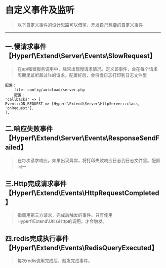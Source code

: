 # 自定义事件及监听
>以下自定义事件的设计思路可以借鉴，开发自己想要的自定义事件
-----

## 一.慢请求事件【Hyperf\Extend\Server\Events\SlowRequest】
> 在api和微服务调用中，经常出现慢请求情况。定义该事件，会在每个请求周期里监听超过1s的请求。配置好后，会将慢日志打印到日志文件里
```
配置：
    file: config/autoload/server.php
    配置：
'callbacks' => [
Event::ON_REQUEST => [Hyperf\Extend\Server\HttpServer::class, 'onRequest'],
],

```

## 二.响应失败事件【Hyperf\Extend\Server\Events\ResponseSendFailed】
> 在每次请求响应，如果出现异常，将打印失败响应日志到日志文件里。配置同一
 
## 三.Http完成请求事件【Hyperf\Extend\Events\HttpRequestCompleted】
> 指调用第三方请求，完成后触发的事件。只有使用Hyperf\Extend\Utils\Http的调用，才会触发。

## 四.redis完成执行事件【Hyperf\Extend\Events\RedisQueryExecuted】
> 每次redis调用完成后，触发完成事件。